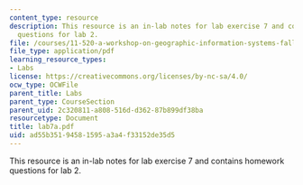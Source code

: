 ```yaml
---
content_type: resource
description: This resource is an in-lab notes for lab exercise 7 and contains homework
  questions for lab 2.
file: /courses/11-520-a-workshop-on-geographic-information-systems-fall-2005/ad55b35194581595a3a4f33152de35d5_lab7a.pdf
file_type: application/pdf
learning_resource_types:
- Labs
license: https://creativecommons.org/licenses/by-nc-sa/4.0/
ocw_type: OCWFile
parent_title: Labs
parent_type: CourseSection
parent_uid: 2c320811-a808-516d-d362-87b899df38ba
resourcetype: Document
title: lab7a.pdf
uid: ad55b351-9458-1595-a3a4-f33152de35d5
---
```

This resource is an in-lab notes for lab exercise 7 and contains homework questions for lab 2.